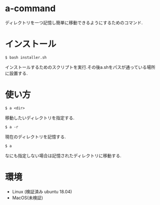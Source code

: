 # a-command
ディレクトリを一つ記憶し簡単に移動できるようにするためのコマンド.
# インストール
```
$ bash installer.sh
```
インストールするためのスクリプトを実行.その後a.shをパスが通っている場所に設置する.<br>
# 使い方
```
$ a <dir>
```
移動したいディレクトリを指定する.
```
$ a -r
```
現在のディレクトリを記憶する.
```
$ a
```
なにも指定しない場合は記憶されたディレクトリに移動する.
# 環境
* Linux (検証済み ubuntu 18.04)
* MacOS(未検証)
